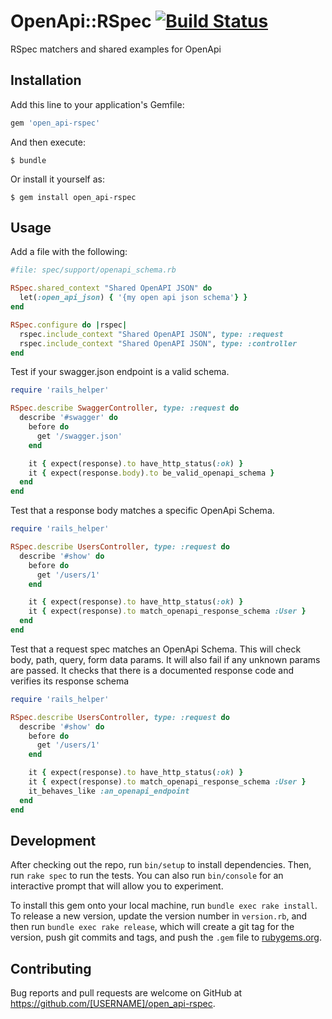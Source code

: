 # OpenApi::RSpec [![Build Status](https://travis-ci.org/ketiko/open_api-rspec.svg?branch=master)](https://travis-ci.org/ketiko/open_api-rspec)

RSpec matchers and shared examples for OpenApi

## Installation

Add this line to your application's Gemfile:

```ruby
gem 'open_api-rspec'
```

And then execute:

    $ bundle

Or install it yourself as:

    $ gem install open_api-rspec

## Usage

Add a file with the following:

```ruby
#file: spec/support/openapi_schema.rb

RSpec.shared_context "Shared OpenAPI JSON" do
  let(:open_api_json) { '{my open api json schema'} }
end

RSpec.configure do |rspec|
  rspec.include_context "Shared OpenAPI JSON", type: :request
  rspec.include_context "Shared OpenAPI JSON", type: :controller
end
```

Test if your swagger.json endpoint is a valid schema.

```ruby
require 'rails_helper'

RSpec.describe SwaggerController, type: :request do
  describe '#swagger' do
    before do
      get '/swagger.json'
    end

    it { expect(response).to have_http_status(:ok) }
    it { expect(response.body).to be_valid_openapi_schema }
  end
end
```

Test that a response body matches a specific OpenApi Schema.
```ruby
require 'rails_helper'

RSpec.describe UsersController, type: :request do
  describe '#show' do
    before do
      get '/users/1'
    end

    it { expect(response).to have_http_status(:ok) }
    it { expect(response).to match_openapi_response_schema :User }
  end
end
```
Test that a request spec  matches an OpenApi Schema.
This will check body, path, query, form data params.
It will also fail if any unknown params are passed.
It checks that there is a documented response code and verifies its response schema
```ruby
require 'rails_helper'

RSpec.describe UsersController, type: :request do
  describe '#show' do
    before do
      get '/users/1'
    end

    it { expect(response).to have_http_status(:ok) }
    it { expect(response).to match_openapi_response_schema :User }
    it_behaves_like :an_openapi_endpoint
  end
end
```

## Development

After checking out the repo, run `bin/setup` to install dependencies. Then, run `rake spec` to run the tests. You can also run `bin/console` for an interactive prompt that will allow you to experiment.

To install this gem onto your local machine, run `bundle exec rake install`. To release a new version, update the version number in `version.rb`, and then run `bundle exec rake release`, which will create a git tag for the version, push git commits and tags, and push the `.gem` file to [rubygems.org](https://rubygems.org).

## Contributing

Bug reports and pull requests are welcome on GitHub at https://github.com/[USERNAME]/open_api-rspec.
